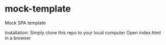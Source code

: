 # mock-template

Mock SPA template

Installation:
Simply clone this repo to your local computer
Open index.html in a browser
